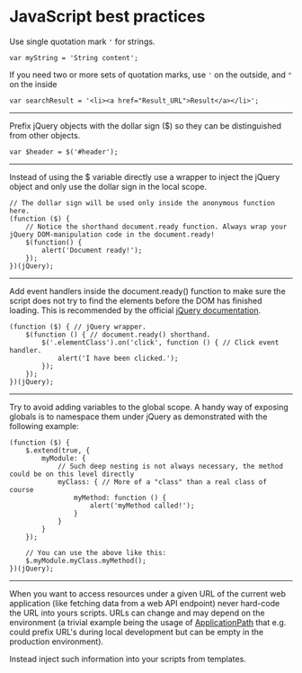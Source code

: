 # JavaScript best practices

Use single quotation mark `'` for strings.

    var myString = 'String content';

If you need two or more sets of quotation marks, use `'` on the outside, and `"` on the inside

    var searchResult = '<li><a href="Result_URL">Result</a></li>';

----------

Prefix jQuery objects with the dollar sign ($) so they can be distinguished from other objects.

    var $header = $('#header');

----------

Instead of using the $ variable directly use a wrapper to inject the jQuery object and only use the dollar sign in the local scope.

	// The dollar sign will be used only inside the anonymous function here.
	(function ($) {
		// Notice the shorthand document.ready function. Always wrap your jQuery DOM-manipulation code in the document.ready!
	    $(function() {
	        alert('Document ready!');
	    });
	})(jQuery);

----------

Add event handlers inside the document.ready() function to make sure the script does not try to find the elements before the DOM has finished loading. This is recommended by the official [jQuery documentation](https://api.jquery.com/ready/).

    (function ($) { // jQuery wrapper.
        $(function () { // document.ready() shorthand.
            $('.elementClass').on('click', function () { // Click event handler.
            	alert('I have been clicked.');
            });
        });
    })(jQuery);
	
----------

Try to avoid adding variables to the global scope. A handy way of exposing globals is to namespace them under jQuery as demonstrated with the following example:
	
	(function ($) {
	    $.extend(true, {
	        myModule: {
				// Such deep nesting is not always necessary, the method could be on this level directly
	            myClass: { // More of a "class" than a real class of course
	                myMethod: function () {
						alert('myMethod called!');
	                }
	            }
	        }
	    });

		// You can use the above like this:
		$.myModule.myClass.myMethod();
	})(jQuery);

----------

When you want to access resources under a given URL of the current web application (like fetching data from a web API endpoint) never hard-code the URL into yours scripts. URLs can change and may depend on the environment (a trivial example being the usage of [ApplicationPath](http://msdn.microsoft.com/en-us/library/system.web.httprequest.applicationpath%28v=vs.110%29.aspx) that e.g. could prefix URL's during local development but can be empty in the production environment).

Instead inject such information into your scripts from templates.